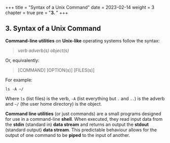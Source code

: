 +++
title = "Syntax of a Unix Command"
date = 2023-02-14
weight = 3
chapter = true
pre = "<b>3. </b>"
+++
## 3. Syntax of a Unix Command

**Command-line utilities** on **Unix-like** operating systems follow the syntax:

> *verb* *adverb(s)* *object(s)*

Or, equivalently:

> [COMMAND] [OPTION(s)] [FILES(s)]

For example:

	ls -A ~/

Where `ls` (list files) is the verb, `-A` (list everything but `.` and `..`) is the adverb and `~/` (the user home directory) is the object. 

**Command line utilities** (or just commands) are a small programs designed for use in a command-line **shell**. When executed, they read input data from the **stdin** (standard in) **data stream** and returns an output the **stdout** (standard output) **data stream**. This predictable behaviour allows for the output of one command to be **piped** to the input of another.



